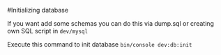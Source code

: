 #Initializing database

If you want add some schemas you can do this via dump.sql or creating own SQL script in `dev/mysql` <br>

Execute this command to init database ``bin/console dev:db:init
``
